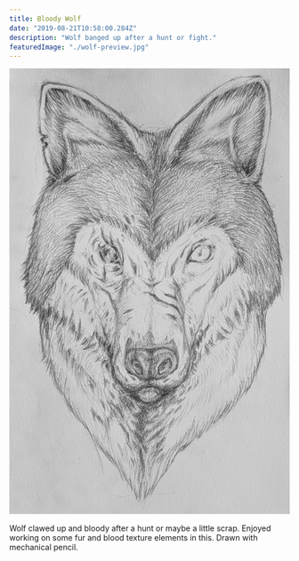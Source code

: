 ```yaml
---
title: Bloody Wolf
date: "2019-08-21T10:58:00.284Z"
description: "Wolf banged up after a hunt or fight."
featuredImage: "./wolf-preview.jpg"
---
```


![Wolf](./wolf.jpg)

Wolf clawed up and bloody after a hunt or maybe a little scrap. Enjoyed working on some fur and blood texture elements in this. Drawn with mechanical pencil.
